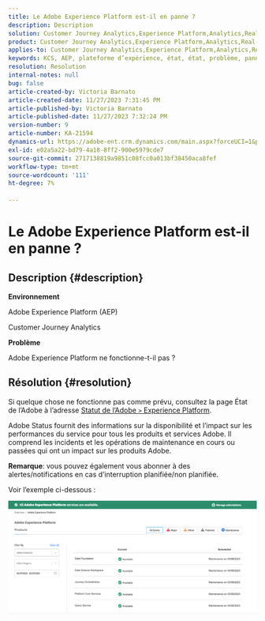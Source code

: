 ```yaml
---
title: Le Adobe Experience Platform est-il en panne ?
description: Description
solution: Customer Journey Analytics,Experience Platform,Analytics,Real-Time Customer Data Platform
product: Customer Journey Analytics,Experience Platform,Analytics,Real-Time Customer Data Platform
applies-to: Customer Journey Analytics,Experience Platform,Analytics,Real-Time Customer Data Platform
keywords: KCS, AEP, plateforme d’expérience, état, état, problème, panne, Customer Journey Analytics, plateforme d’expérience réduite
resolution: Resolution
internal-notes: null
bug: false
article-created-by: Victoria Barnato
article-created-date: 11/27/2023 7:31:45 PM
article-published-by: Victoria Barnato
article-published-date: 11/27/2023 7:32:24 PM
version-number: 9
article-number: KA-21594
dynamics-url: https://adobe-ent.crm.dynamics.com/main.aspx?forceUCI=1&pagetype=entityrecord&etn=knowledgearticle&id=0dd14f98-5b8d-ee11-8179-6045bd006b3d
exl-id: e02a5a22-bd79-4a18-8ff2-900e5979cde7
source-git-commit: 2717138819a9851c08fcc0a013bf38450aca8fef
workflow-type: tm+mt
source-wordcount: '111'
ht-degree: 7%

---
```


# Le Adobe Experience Platform est-il en panne ?

## Description {#description}


<b>Environnement</b>

Adobe Experience Platform (AEP)

Customer Journey Analytics

<b>Problème</b>

Adobe Experience Platform ne fonctionne-t-il pas ?


## Résolution {#resolution}


Si quelque chose ne fonctionne pas comme prévu, consultez la page État de l’Adobe à l’adresse [Statut de l’Adobe `>`  Experience Platform](https://status.adobe.com/cloud/experience_platform#/).

Adobe Status fournit des informations sur la disponibilité et l’impact sur les performances du service pour tous les produits et services Adobe. Il comprend les incidents et les opérations de maintenance en cours ou passées qui ont un impact sur les produits Adobe.

<b>Remarque</b>: vous pouvez également vous abonner à des alertes/notifications en cas d’interruption planifiée/non planifiée.

Voir l’exemple ci-dessous :

![](assets/dc4ebf6a-94b6-ed11-83fe-6045bd006a22.png)
